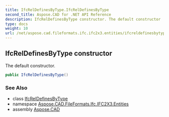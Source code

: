 ```yaml
---
title: IfcRelDefinesByType.IfcRelDefinesByType
second_title: Aspose.CAD for .NET API Reference
description: IfcRelDefinesByType constructor. The default constructor
type: docs
weight: 10
url: /net/aspose.cad.fileformats.ifc.ifc2x3.entities/ifcreldefinesbytype/ifcreldefinesbytype/
---
```

## IfcRelDefinesByType constructor

The default constructor.

```csharp
public IfcRelDefinesByType()
```

### See Also

* class [IfcRelDefinesByType](../)
* namespace [Aspose.CAD.FileFormats.Ifc.IFC2X3.Entities](../../ifcreldefinesbytype/)
* assembly [Aspose.CAD](../../../)


